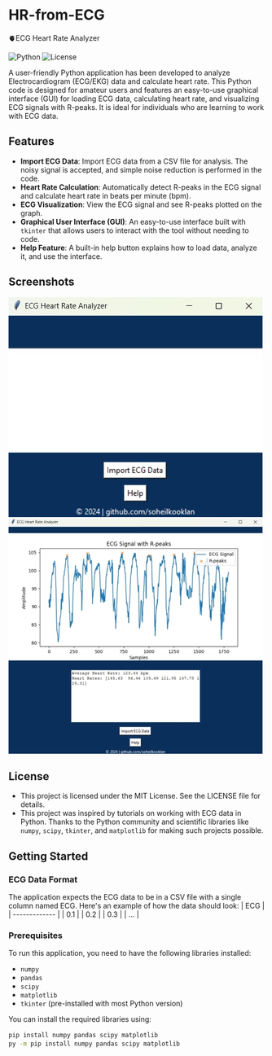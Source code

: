# HR-from-ECG
🫀ECG Heart Rate Analyzer

![Python](https://img.shields.io/badge/python-3.7+-blue.svg)
![License](https://img.shields.io/badge/license-MIT-blue.svg)

 A user-friendly Python application has been developed to analyze Electrocardiogram (ECG/EKG) data and calculate heart rate. This Python code is designed for amateur users and features an easy-to-use graphical interface (GUI) for loading ECG data, calculating heart rate, and visualizing ECG signals with R-peaks. It is ideal for individuals who are learning to work with ECG data.

## Features

- **Import ECG Data**: Import ECG data from a CSV file for analysis. The noisy signal is accepted, and simple noise reduction is performed in the code.
- **Heart Rate Calculation**: Automatically detect R-peaks in the ECG signal and calculate heart rate in beats per minute (bpm).
- **ECG Visualization**: View the ECG signal and see R-peaks plotted on the graph.
- **Graphical User Interface (GUI)**: An easy-to-use interface built with `tkinter` that allows users to interact with the tool without needing to code.
- **Help Feature**: A built-in help button explains how to load data, analyze it, and use the interface.

## Screenshots

![ECG Heart Rate Analyzer GUI](HR%20from%20ECG%20GUI.jpg)
![ECG Heart Rate Analyzer With Sample ECG](HR%20from%20Sample%20ECG%20.jpg)

## License
- This project is licensed under the MIT License. See the LICENSE file for details.
- This project was inspired by tutorials on working with ECG data in Python. Thanks to the Python community and scientific libraries like `numpy`, `scipy`, `tkinter`, and `matplotlib` for making such projects possible.

## Getting Started

### ECG Data Format
The application expects the ECG data to be in a CSV file with a single column named ECG. Here's an example of how the data should look:
| ECG  |
| ------------- | 
| 0.1 | 
| 0.2 |
| 0.3 | 
| ... | 

### Prerequisites

To run this application, you need to have the following libraries installed:

- `numpy`
- `pandas`
- `scipy`
- `matplotlib`
- `tkinter` (pre-installed with most Python version)

You can install the required libraries using:

```bash
pip install numpy pandas scipy matplotlib
py -m pip install numpy pandas scipy matplotlib
